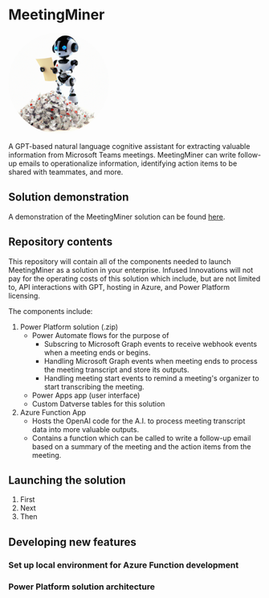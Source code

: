 # MeetingMiner

<img src="/MM-logo.png" width="200px" height="200px" style="border-radius:50%" />

A GPT-based natural language cognitive assistant for extracting valuable information from Microsoft Teams meetings.
MeetingMiner can write follow-up emails to operationalize information, identifying action items to be shared with teammates, and more.

## Solution demonstration

A demonstration of the MeetingMiner solution can be found [here](https://www.figma.com/proto/B6nuI0whiPscjNVECBvpwr/MeetingMiner-Demo?node-id=180%3A298&scaling=scale-down&page-id=55%3A0&starting-point-node-id=180%3A298).

## Repository contents

This repository will contain all of the components needed to launch MeetingMiner as a solution in your enterprise. Infused Innovations will not pay for the operating costs of this solution which include, but are not limited to, API interactions with GPT, hosting in Azure, and Power Platform licensing.

The components include:

<!-- TODO: Create table with resource name, type and purpose for easy reading. -->

1. Power Platform solution (.zip) 
    * Power Automate flows for the purpose of
      - Subscring to Microsoft Graph events to receive webhook events when a meeting ends or begins.
      - Handling Microsoft Graph events when meeting ends to process the meeting transcript and store its outputs.
      - Handling meeting start events to remind a meeting's organizer to start transcribing the meeting.
    * Power Apps app (user interface)
    * Custom Datverse tables for this solution
2. Azure Function App
    * Hosts the OpenAI code for the A.I. to process meeting transcript data into more valuable outputs.
    * Contains a function which can be called to write a follow-up email based on a summary of the meeting and the action items from the meeting.

## Launching the solution

1. First
2. Next
3. Then


## Developing new features

### Set up local environment for Azure Function development

### Power Platform solution architecture 